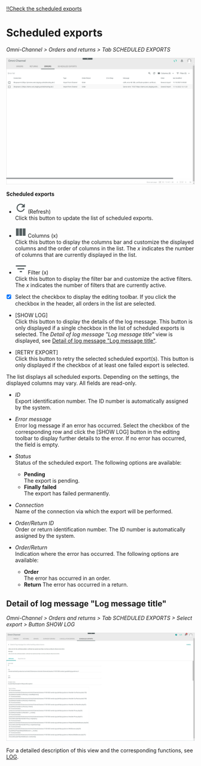 [!!Check the scheduled exports](../Operation/04_ManageOrdersReturns.md#check-the-scheduled-exports)

# Scheduled exports

*Omni-Channel > Orders and returns > Tab SCHEDULED EXPORTS*

![Orders](../../Assets/Screenshots/Channels/OrdersReturns/Errors/Errors.png "[Orders]")

[comment]: <> (Screenshot aus NoE test account)

**Scheduled exports**

- ![Refresh](../../Assets/Icons/Refresh01.png "[Refresh]") (Refresh)   
  Click this button to update the list of scheduled exports.

- ![Columns](../../Assets/Icons/Columns.png "[Columns]") Columns (x)   
  Click this button to display the columns bar and customize the displayed columns and the order of columns in the list. The *x* indicates the number of columns that are currently displayed in the list.

- ![Filter](../../Assets/Icons/Filter.png "[Filter]") Filter (x)   
  Click this button to display the filter bar and customize the active filters. The *x* indicates the number of filters that are currently active.

- [x]     
  Select the checkbox to display the editing toolbar. If you click the checkbox in the header, all orders in the list are selected.

- [SHOW LOG]  
  Click this button to display the details of the log message. This button is only displayed if a single checkbox in the list of scheduled exports is selected. The *Detail of log message "Log message title"* view is displayed, see [Detail of log message "Log message title"](#detail-of-log-message-log-message-name).

- [RETRY EXPORT]  
  Click this button to retry the selected scheduled export(s). This button is only displayed if the checkbox of at least one failed export is selected.

[comment]: <> (prüfen, ob irgendein pop-up window angezeigt wird.)

The list displays all scheduled exports. Depending on the settings, the displayed columns may vary. All fields are read-only. 

- *ID*  
  Export identification number. The ID number is automatically assigned by the system.

[comment]: <> (Stimmt das?)

- *Error message*  
  Error log message if an error has occurred. Select the checkbox of the corresponding row and click the [SHOW LOG] button in the editing toolbar to display further details to the error. If no error has occurred, the field is empty.

- *Status*   
  Status of the scheduled export. The following options are available:
    - **Pending**  
      The export is pending.
    - **Finally failed**  
      The export has failed permanently.

[comment]: <> (welches status gibt es noch?)

- *Connection*  
  Name of the connection via which the export will be performed.

- *Order/Return ID*  
  Order or return identification number. The ID number is automatically assigned by the system.
    
- *Order/Return*  
  Indication where the error has occurred. The following options are available:
    - **Order**   
      The error has occurred in an order.
    - **Return**
      The error has occurred in a return.


## Detail of log message "Log message title"

*Omni-Channel > Orders and returns > Tab SCHEDULED EXPORTS > Select export > Button SHOW LOG*

![Detail of log message](../../Assets/Screenshots/Channels/OrdersReturns/ScheduledExports/DetailLogMessageAttributes.png "[Detail of log message]")

For a detailed description of this view and the corresponding functions, see [LOG](./06a_Log.md#detail-of-log-message-log-message-title).

